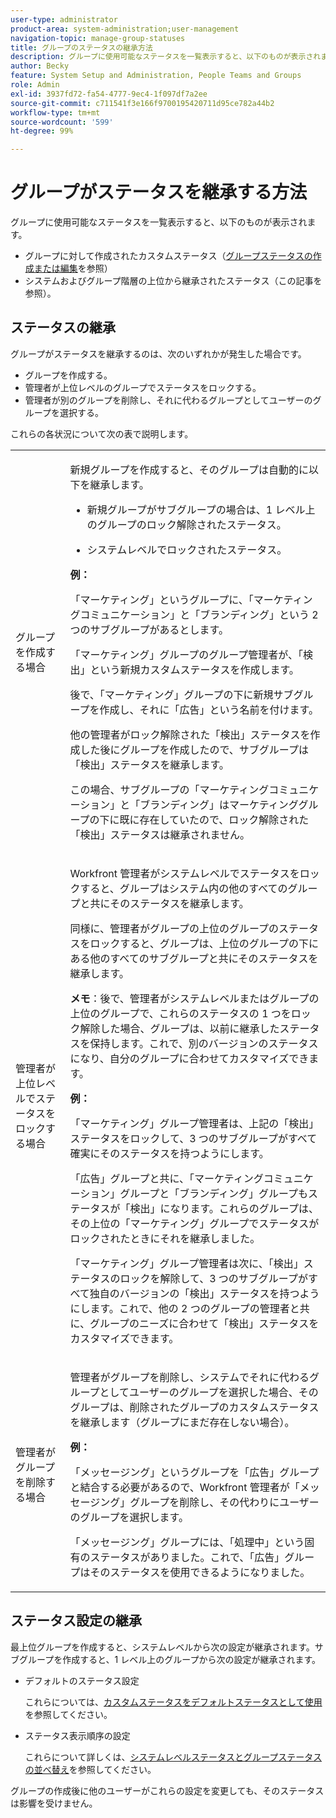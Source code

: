 ```yaml
---
user-type: administrator
product-area: system-administration;user-management
navigation-topic: manage-group-statuses
title: グループのステータスの継承方法
description: グループに使用可能なステータスを一覧表示すると、以下のものが表示されます。
author: Becky
feature: System Setup and Administration, People Teams and Groups
role: Admin
exl-id: 3937fd72-fa54-4777-9ec4-1f097df7a2ee
source-git-commit: c711541f3e166f9700195420711d95ce782a44b2
workflow-type: tm+mt
source-wordcount: '599'
ht-degree: 99%

---
```


# グループがステータスを継承する方法

グループに使用可能なステータスを一覧表示すると、以下のものが表示されます。

* グループに対して作成されたカスタムステータス（[グループステータスの作成または編集](../../../administration-and-setup/manage-groups/manage-group-statuses/create-or-edit-a-group-status.md)を参照）
* システムおよびグループ階層の上位から継承されたステータス（この記事を参照）。

## ステータスの継承

グループがステータスを継承するのは、次のいずれかが発生した場合です。

* グループを作成する。
* 管理者が上位レベルのグループでステータスをロックする。
* 管理者が別のグループを削除し、それに代わるグループとしてユーザーのグループを選択する。

これらの各状況について次の表で説明します。

<table style="table-layout:auto"> 
 <col> 
 <col> 
 <tbody> 
  <tr> 
   <td role="rowheader">グループを作成する場合</td> 
   <td> <p>新規グループを作成すると、そのグループは自動的に以下を継承します。</p> 
    <ul> 
     <li>新規グループがサブグループの場合は、1 レベル上のグループのロック解除されたステータス。</li> 
    </ul> 
    <ul> 
     <li>システムレベルでロックされたステータス。</li> 
    </ul> 
     <b>例：</b></span></span> 
     <p>「マーケティング」というグループに、「マーケティングコミュニケーション」と「ブランディング」という 2 つのサブグループがあるとします。</p> 
     <p>「マーケティング」グループのグループ管理者が、「検出」という新規カスタムステータスを作成します。</p> 
     <p>後で、「マーケティング」グループの下に新規サブグループを作成し、それに「広告」という名前を付けます。</p> 
     <p>他の管理者がロック解除された「検出」ステータスを作成した後にグループを作成したので、サブグループは「検出」ステータスを継承します。</p> 
     <p>この場合、サブグループの「マーケティングコミュニケーション」と「ブランディング」はマーケティンググループの下に既に存在していたので、ロック解除された「検出」ステータスは継承されません。</p> 
    </div> </td> 
  </tr> 
  <tr> 
   <td role="rowheader">管理者が上位レベルでステータスをロックする場合</td> 
   <td> <p>Workfront 管理者がシステムレベルでステータスをロックすると、グループはシステム内の他のすべてのグループと共にそのステータスを継承します。</p> <p>同様に、管理者がグループの上位のグループのステータスをロックすると、グループは、上位のグループの下にある他のすべてのサブグループと共にそのステータスを継承します。</p> <p><b>メモ</b>：後で、管理者がシステムレベルまたはグループの上位のグループで、これらのステータスの 1 つをロック解除した場合、グループは、以前に継承したステータスを保持します。これで、別のバージョンのステータスになり、自分のグループに合わせてカスタマイズできます。</p> 
    <p><b>例：</b></p>
    <p>「マーケティング」グループ管理者は、上記の「検出」ステータスをロックして、3 つのサブグループがすべて確実にそのステータスを持つようにします。</p> 
    <p>「広告」グループと共に、「マーケティングコミュニケーション」グループと「ブランディング」グループもステータスが「検出」になります。これらのグループは、その上位の「マーケティング」グループでステータスがロックされたときにそれを継承しました。</p> 
    <p>「マーケティング」グループ管理者は次に、「検出」ステータスのロックを解除して、3 つのサブグループがすべて独自のバージョンの「検出」ステータスを持つようにします。これで、他の 2 つのグループの管理者と共に、グループのニーズに合わせて「検出」ステータスをカスタマイズできます。</p> 
  </td> 
  </tr> 
  <tr> 
   <td role="rowheader">管理者がグループを削除する場合</td> 
   <td> <p>管理者がグループを削除し、システムでそれに代わるグループとしてユーザーのグループを選択した場合、そのグループは、削除されたグループのカスタムステータスを継承します（グループにまだ存在しない場合）。</p> 
   <p><b>例： </b></p>
     <p>「メッセージング」というグループを「広告」グループと結合する必要があるので、Workfront 管理者が「メッセージング」グループを削除し、その代わりにユーザーのグループを選択します。</p> 
     <p>「メッセージング」グループには、「処理中」という固有のステータスがありました。これで、「広告」グループはそのステータスを使用できるようになりました。</p> 
    </div> </td> 
  </tr> 
 </tbody> 
</table>

## ステータス設定の継承

最上位グループを作成すると、システムレベルから次の設定が継承されます。サブグループを作成すると、1 レベル上のグループから次の設定が継承されます。

* デフォルトのステータス設定

  これらについては、[カスタムステータスをデフォルトステータスとして使用](../../../administration-and-setup/customize-workfront/creating-custom-status-and-priority-labels/use-custom-statuses-as-default-statuses.md)を参照してください。

* ステータス表示順序の設定

  これらについて詳しくは、[システムレベルステータスとグループステータスの並べ替え](../../../administration-and-setup/customize-workfront/creating-custom-status-and-priority-labels/reorder-system-statuses.md)を参照してください。

グループの作成後に他のユーザーがこれらの設定を変更しても、そのステータスは影響を受けません。
